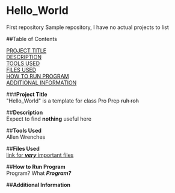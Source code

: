 # Hello_World
First repository
Sample repository, I have no actual projects to list  

##Table of Contents  

  [PROJECT TITLE](#Project-Title)  
  [DESCRIPTION](#Description)  
  [TOOLS USED](#Tools-Used)  
  [FILES USED](#Files-Used)  
  [HOW TO RUN PROGRAM](How-to-Run-Program)  
  [ADDITIONAL INFORMATION](Additional-Information)
  
###**Project Title**  
"Hello_World" is a template for class Pro Prep ~~ruh roh~~  

##**Description**  
Expect to find **nothing** useful here  

##**Tools Used**  
Allen Wrenches


##**Files Used**  
[link for ***very*** important files](https://www.youtube.com/watch?v=dQw4w9WgXcQ)


##**How to Run Program**  
Program? What ***Program?***


##**Additional Information**  



